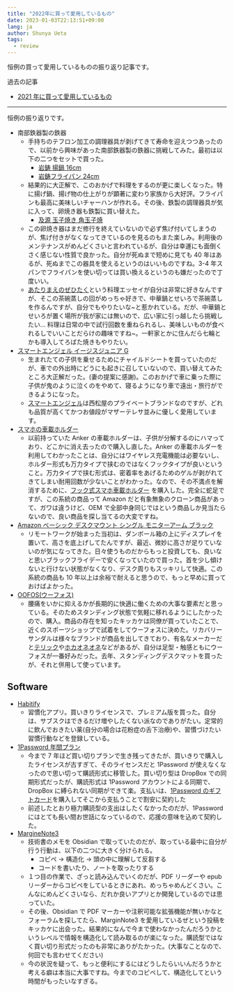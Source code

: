 ```yaml
---
title: "2022年に買って愛用しているもの"
date: 2023-01-03T22:13:51+09:00
lang: ja
author: Shunya Ueta
tags:
  - review
---
```


恒例の買って愛用しているものの振り返り記事です。

過去の記事

- [2021 年に買って愛用しているもの](/posts/2022-01-07/)

---

恒例の振り返りです。

- 南部鉄器製の鉄器
  - 手持ちのテフロン加工の調理器具が剥げてきて寿命を迎えつつあったので、以前から興味があった南部鉄器製の鉄器に挑戦してみた。最初は以下の二つをセットで買った。
    - [岩鋳 揚鍋 16cm](https://amzn.to/3VyojF2)
    - [岩鋳フライパン 24cm](https://amzn.to/3vv1uaD)
  - 結果的に大正解で、このおかげで料理をするのが更に楽しくなった。特に揚げ鍋、揚げ物の仕上がりが顕著に変わり家族から大好評。フライパンも最高に美味しいチャーハンが作れる。その後、鉄製の調理器具が気に入って、卵焼き器も鉄製に買い替えた。
    - [及源 玉子焼き 角玉子焼](https://amzn.to/3jOjRoE)
  - この卵焼き器はまだ修行を終えていないので必ず焦げ付いてしまうのが、焦げ付きがなくなってきているのを見るのもまた楽しみ。利用後のメンテナンスがめんどくさいと言われているが、自分は幸運にも面倒くさく感じない性質で良かった。自分が死ぬまで短めに見ても 40 年はあるが、死ぬまでこの器具を使えるというのはいいものですね。3-4 年スパンでフライパンを使い切っては買い換えるというのも嫌だったので丁度いい。
  - [あたりまえのぜひたく](https://amzn.to/3VCC3yI)という料理エッセイが自分は非常に好きなんですが、そこの茶碗蒸しの回がめっちゃ好きで、中華鍋とせいろで茶碗蒸しを作るんですが、自分でもやりたいな~と惹かれている。だが、中華鍋とせいろが置く場所が我が家には無いので、広い家に引っ越したら挑戦したい... 料理は日常の中で試行回数を重ねられるし、美味しいものが食べれるしでいいことだらけの趣味ですね~。一軒家とかに住んだら七輪とかも導入してろばた焼きもやりたい。
- [スマートエンジェル イージスジュニア G](https://ca-sansho.co.jp/product/b-5009/)
  - 生まれたての子供を乗せるためにチャイルドシートを買っていたのだが、車での外出時にどうにも起きに召していないので、買い替えてみたところ大正解だった。(妻の提案に感謝)。このおかげで車に乗った際に子供が鬼のように泣くのをやめて、寝るようになり車で遠出・旅行ができるようになった。
  - [スマートエンジェル](https://www.24028.jp/smartangel/)は西松屋のプライベートブランドなのですが、どれも品質が高くてかつお値段がマザーテレサ並みに優しく愛用しています。
- [スマホの車載ホルダー](https://amzn.to/3CQiYm9)
  - 以前持っていた Anker の車載ホルダーは、子供が分解するのにハマっており、どこかに消え去ったので購入し直した。Anker の車載ホルダーを利用してわかったことは、自分にはワイヤレス充電機能は必要ないし、ホルダー形式も万力タイプで挟むのではなくフックタイプが良いということ。万力タイプで挟む形式は、密着率をあげるためのゲルが剥がれてきてしまい耐用回数が少ないことがわかった。なので、その不満点を解消するために、[フック式スマホ車載ホルダー](https://amzn.to/3jM53Xy) を購入した。完全に蛇足ですが、この系統の商品って Amazon だと有象無象のクローン商品があって、ガワは違うけど、OEM で全部中身同じではという商品しか見当たらないので、良い商品を探し当てるの大変ですね。
- [Amazon ベーシック デスクマウント シングル モニターアーム ブラック](https://amzn.to/3vxmptW)
  - リモートワークが始まった当初は、ダンボール箱の上にディスプレイを置いて、高さを底上げしてたんですが、最近、微妙に高さが足りていないのが気になってきた。日々使うものだからもっと投資しても、良いなと思いブラックフライデーで安くなっていたので買った。首を少し傾けないと行けない状態がなくなり、デスク周りもスッキリして快適。この系統の商品も 10 年以上は余裕で耐えると思うので、もっと早めに買っておけばよかった。
- [OOFOS(ウーフォス)](https://amzn.to/3i4TD0z)
  - 腰痛をいかに抑えるかが長期的に快適に働くための大事な要素だと思っている。そのためスタンディング状態で気軽に移れるようにしたかったので、購入。商品の存在を知ったキッカケは同僚が買っていたことで、近くのスポーツショップで試着をしてウーフォスに決めた。リカバリーサンダルは様々なブランドが商品を出してきており、有名なメーカーだと[テリック](https://amzn.to/3Z5oKtp)や[ホカオネオネ](https://amzn.to/3i4TQ3R)などがあるが、自分は足型・触感ともにウーフォスが一番好みだった。去年、スタンディングデスクマットを買ったが、それと併用して使っています。

## Software

- [Habitify](https://www.habitify.me/)
  - 習慣化アプリ。買いきりライセンスで、プレミアム版を買った。自分は、サブスクはできるだけ増やしたくない派なのでありがたい。定常的に飲んでおきたい薬(自分の場合は花粉症の舌下治療)や、習慣づけたい習慣行動などを登録している。
- [1Password 年間プラン](https://1password.com/jp/sign-up/)
  - 今まで 7 年ほど買い切りプランで生き残ってきたが、買いきりで購入したライセンスが古すぎて、そのライセンスだと 1Password が使えなくなったので思い切って購読形式に移管した。買い切り型は DropBox での同期形式だったが、購読形式は 1Password アカウントによる同期で、DropBox に縛られない同期ができて楽。支払いは、[1Password のギフトカード](https://1password.com/jp/giftcards/)を購入してそこから支払うことで割安に契約した
  - 前述したとおり極力購読型の支出はしたくなかったのだが、1Password にはとても長い間お世話になっているので、応援の意味を込めて契約した。
- [MargineNote3](https://www.marginnote.com/)
  - 技術書のメモを Obsidian で取っていたのだが、取っている最中に自分が行う行動は、以下の二つに大きく分けられる。
    - コピペ → 構造化 → 頭の中に理解して反芻する
    - コードを書いたり、ノートを取ったりする
  - １つ目の作業で、ざっと読み込んでいくのだが、PDF リーダーや epub リーダーからコピペをしているときにあれ、めっちゃめんどくさい。こんなにめんどくさいなら、だれか良いアプリとか開発しているのでは思っていた。
  - その後、Obsidian で PDF マーカーや注釈可能な拡張機能が無いかなとフォーラムを探してたら、MarginNote3 を愛用しているぜという投稿をキッカケに出会った。結果的になんで今まで使わなかったんだろうかというレベルで情報を構造化して読み取るのが楽になった。購読型ではなく買い切り形式だったのも非常にありがたかった。(大事なことなので、何回でも言わせてください)
  - 今の状況を疑って、もっと便利にするにはどうしたらいいんだろうかと考える癖は本当に大事ですね。今までのコピペして、構造化してという時間がもったいなすぎる。
